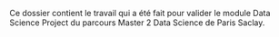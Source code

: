 Ce dossier contient le travail qui a été fait pour valider le module Data Science Project du parcours Master 2 Data Science de Paris Saclay.
